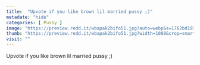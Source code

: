 ```yaml
---
title:  "Upvote if you like brown lil married pussy ;)"
metadate: "hide"
categories: [ Pussy ]
image: "https://preview.redd.it/wbapak2bifo51.jpg?auto=webp&s=1762bd1931c9319ec8bec06c13101b527235d60c"
thumb: "https://preview.redd.it/wbapak2bifo51.jpg?width=1080&crop=smart&auto=webp&s=122ef244aa6f0ed4f1a50dc3b0856ee01f474759"
visit: ""
---
```

Upvote if you like brown lil married pussy ;)
